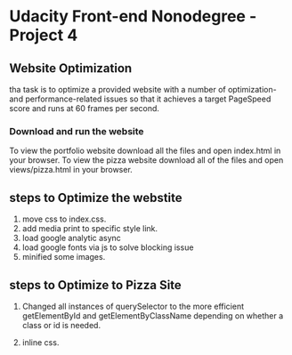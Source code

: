 # Udacity Front-end Nonodegree - Project 4
## Website Optimization
tha task is to optimize a provided website with a number of optimization- and performance-related issues so that it achieves a target PageSpeed score and runs at 60 frames per second.


### Download and run the website
To view the portfolio website download all the files and open index.html in your browser.
To view the pizza website download all of the files and open views/pizza.html in your browser.

## steps to Optimize the webstite
1. move css to index.css.
2. add media print to specific style link.
3. load google analytic async
4. load  google fonts via js to solve blocking issue
5. minified some images.


## steps to Optimize to Pizza Site

1. Changed all instances of querySelector to the more efficient getElementById and getElementByClassName depending on whether a class or id is needed.

2. inline css.